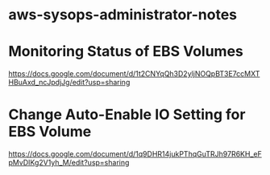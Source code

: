 # aws-sysops-administrator-notes

# Monitoring Status of EBS Volumes
https://docs.google.com/document/d/1t2CNYqQh3D2yljNOQpBT3E7ccMXTHBuAxd_ncJpdjJg/edit?usp=sharing

# Change Auto-Enable IO Setting for EBS Volume
https://docs.google.com/document/d/1q9DHR14jukPThqGuTRJh97R6KH_eFpMvDIKg2V1yh_M/edit?usp=sharing

